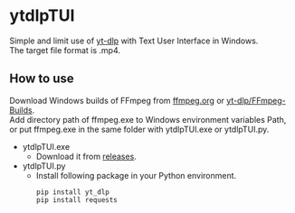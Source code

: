 # ytdlpTUI
Simple and limit use of [yt-dlp](https://github.com/yt-dlp/yt-dlp) with Text User Interface in Windows.  
The target file format is .mp4.
## How to use
Download Windows builds of FFmpeg from [ffmpeg.org](https://www.ffmpeg.org/) or [yt-dlp/FFmpeg-Builds](https://github.com/yt-dlp/FFmpeg-Builds).  
Add directory path of ffmpeg.exe to Windows environment variables Path, or put ffmpeg.exe in the same folder with ytdlpTUI.exe or ytdlpTUI.py.
- ytdlpTUI.exe
  - Download it from [releases](https://github.com/Lustarr/ytdlpTUI/releases).
- ytdlpTUI.py
  - Install following package in your Python environment.
    ```
    pip install yt_dlp
    pip install requests
    ```
